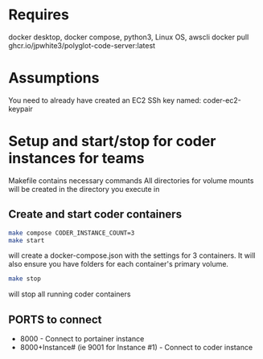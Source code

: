 # Requires

docker desktop, docker compose, python3, Linux OS, awscli
docker pull ghcr.io/jpwhite3/polyglot-code-server:latest

# Assumptions

You need to already have created an EC2 SSh key named: coder-ec2-keypair

# Setup and start/stop for coder instances for teams

Makefile contains necessary commands
All directories for volume mounts will be created in the directory you execute in

## Create and start coder containers

```bash
make compose CODER_INSTANCE_COUNT=3
make start
```

will create a docker-compose.json with the settings for 3 containers. It will also ensure you have folders for each container's primary volume.

```bash
make stop
```

will stop all running coder containers

## PORTS to connect

- 8000 - Connect to portainer instance
- 8000+Instance# (ie 9001 for Instance #1) - Connect to coder instance
